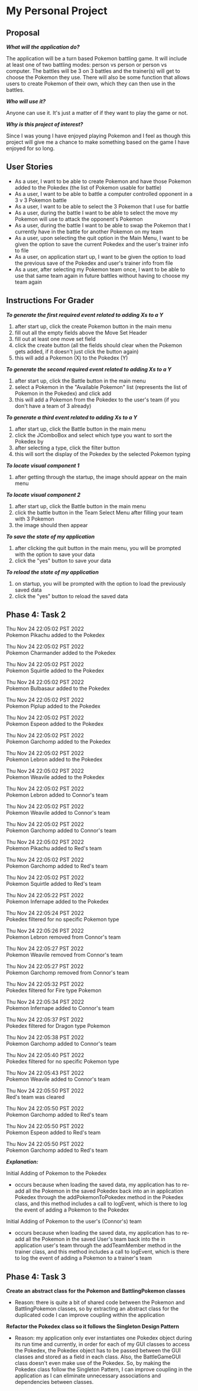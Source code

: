# My Personal Project

## Proposal

***What will the application do?***

The application will be a turn based Pokemon battling game.
It will include at least one of two battling modes: person vs person or 
person vs computer.
The battles will be 3 on 3 battles and the trainer(s) will get to choose 
the Pokemon they use.
There will also be some function that allows users to create Pokemon of their 
own, which they can then use in the battles.

***Who will use it?***

Anyone can use it. It's just a matter of if they want to play the game or not. 

***Why is this project of interest?***

Since I was young I have enjoyed playing Pokemon and I feel as though 
this project will give me a chance to make something based on the game 
I have enjoyed for so long.

## User Stories

- As a user, I want to be able to create Pokemon and have those Pokemon added 
to the Pokedex (the list of Pokemon usable for battle)
- As a user, I want to be able to battle a computer controlled opponent in a 3 v 3 Pokemon battle
- As a user, I want to be able to select the 3 Pokemon that I use for battle
- As a user, during the battle I want to be able to select the move my Pokemon will use to attack the opponent's
Pokemon
- As a user, during the battle I want to be able to swap the Pokemon that I currently have in the battle for 
another Pokemon on my team
- As a user, upon selecting the quit option in the Main Menu, I want to be given the option to save
the current Pokedex and the user's trainer info to file
- As a user, on application start up, I want to be given the option to load the previous save of the 
Pokedex and user's trainer info from file
- As a user, after selecting my Pokemon team once, I want to be able to use that same team again in 
future battles without having to choose my team again

## Instructions For Grader

***To generate the first required event related to adding Xs to a Y***
1. after start up, click the create Pokemon button in the main menu
2. fill out all the empty fields above the Move Set Header
3. fill out at least one move set field
4. click the create button (all the fields should clear when the Pokemon gets added, if it doesn't just
click the button again)
5. this will add a Pokemon (X) to the Pokedex (Y)

***To generate the second required event related to adding Xs to a Y***
1. after start up, click the Battle button in the main menu
2. select a Pokemon in the "Available Pokemon" list (represents the list of Pokemon in the Pokedex) and click add 
3. this will add a Pokemon from the Pokedex to the user's team (if you don't have a team of 3 already)

***To generate a third event related to adding Xs to a Y***
1. after start up, click the Battle button in the main menu
2. click the JComboBox and select which type you want to sort the Pokedex by
3. after selecting a type, click the filter button
4. this will sort the display of the Pokedex by the selected Pokemon typing

***To locate visual component 1***
1. after getting through the startup, the image should appear on the main menu

***To locate visual component 2***
1. after start up, click the Battle button in the main menu
2. click the battle button in the Team Select Menu after filling your team with 3 Pokemon
3. the image should then appear

***To save the state of my application***
1. after clicking the quit button in the main menu, you will be prompted with the option to save your data
2. click the "yes" button to save your data

***To reload the state of my application***
1. on startup, you will be prompted with the option to load the previously saved data
2. click the "yes" button to reload the saved data

## Phase 4: Task 2
Thu Nov 24 22:05:02 PST 2022 <br/>
Pokemon Pikachu added to the Pokedex

Thu Nov 24 22:05:02 PST 2022 <br/>
Pokemon Charmander added to the Pokedex

Thu Nov 24 22:05:02 PST 2022 <br/>
Pokemon Squirtle added to the Pokedex

Thu Nov 24 22:05:02 PST 2022 <br/>
Pokemon Bulbasaur added to the Pokedex

Thu Nov 24 22:05:02 PST 2022 <br/>
Pokemon Piplup added to the Pokedex

Thu Nov 24 22:05:02 PST 2022 <br/>
Pokemon Espeon added to the Pokedex

Thu Nov 24 22:05:02 PST 2022 <br/>
Pokemon Garchomp added to the Pokedex

Thu Nov 24 22:05:02 PST 2022 <br/>
Pokemon Lebron added to the Pokedex

Thu Nov 24 22:05:02 PST 2022 <br/>
Pokemon Weavile added to the Pokedex

Thu Nov 24 22:05:02 PST 2022 <br/>
Pokemon Lebron added to Connor's team

Thu Nov 24 22:05:02 PST 2022 <br/>
Pokemon Weavile added to Connor's team

Thu Nov 24 22:05:02 PST 2022 <br/>
Pokemon Garchomp added to Connor's team

Thu Nov 24 22:05:02 PST 2022 <br/>
Pokemon Pikachu added to Red's team

Thu Nov 24 22:05:02 PST 2022 <br/>
Pokemon Garchomp added to Red's team

Thu Nov 24 22:05:02 PST 2022 <br/>
Pokemon Squirtle added to Red's team

Thu Nov 24 22:05:22 PST 2022 <br/>
Pokemon Infernape added to the Pokedex

Thu Nov 24 22:05:24 PST 2022 <br/>
Pokedex filtered for no specific Pokemon type

Thu Nov 24 22:05:26 PST 2022 <br/>
Pokemon Lebron removed from Connor's team

Thu Nov 24 22:05:27 PST 2022 <br/>
Pokemon Weavile removed from Connor's team

Thu Nov 24 22:05:27 PST 2022 <br/>
Pokemon Garchomp removed from Connor's team

Thu Nov 24 22:05:32 PST 2022 <br/>
Pokedex filtered for Fire type Pokemon

Thu Nov 24 22:05:34 PST 2022 <br/>
Pokemon Infernape added to Connor's team

Thu Nov 24 22:05:37 PST 2022 <br/>
Pokedex filtered for Dragon type Pokemon

Thu Nov 24 22:05:38 PST 2022 <br/>
Pokemon Garchomp added to Connor's team

Thu Nov 24 22:05:40 PST 2022 <br/>
Pokedex filtered for no specific Pokemon type

Thu Nov 24 22:05:43 PST 2022 <br/>
Pokemon Weavile added to Connor's team

Thu Nov 24 22:05:50 PST 2022 <br/>
Red's team was cleared

Thu Nov 24 22:05:50 PST 2022 <br/>
Pokemon Garchomp added to Red's team

Thu Nov 24 22:05:50 PST 2022 <br/>
Pokemon Espeon added to Red's team

Thu Nov 24 22:05:50 PST 2022 <br/>
Pokemon Garchomp added to Red's team

***Explanation:***

Initial Adding of Pokemon to the Pokedex
- occurs because when loading the saved data, my application has to re-add all the Pokemon in the 
saved Pokedex back into an in application Pokedex through the addPokemonToPokedex method in the
Pokedex class, and this method includes a call to logEvent, which is there to log the event of adding a Pokemon
to the Pokedex

Initial Adding of Pokemon to the user's (Connor's) team
- occurs because when loading the saved data, my application has to re-add all the Pokemon in the saved
User's team back into the in application user's team through the addTeamMember method in the
trainer class, and this method includes a call to logEvent, which is there to log the event of adding a Pokemon to
a trainer's team

## Phase 4: Task 3
**Create an abstract class for the Pokemon and BattlingPokemon classes**
- Reason: there is quite a bit of shared code between the Pokemon and BattlingPokemon classes, so by
extracting an abstract class for the duplicated code I can improve coupling within the application

**Refactor the Pokedex class so it follows the Singleton Design Pattern**
- Reason: my application only ever instantiates one Pokedex object during its run time and
currently, in order for each of my GUI classes to access the Pokedex, the Pokedex object has to be
passed between the GUI classes and stored as a field in each class. Also, the BattleGameGUI class
doesn't even make use of the Pokedex. So, by making the Pokedex class follow the Singleton 
Pattern, I can improve coupling in the application as I can eliminate unnecessary associations and dependencies
between classes.